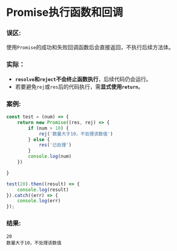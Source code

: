 # Promise执行函数和回调

### 误区:

使用`Promise`的成功和失败回调函数后会直接返回，不执行后续方法体。

### 实际：

* **`resolve`和`reject`不会终止函数执行**，后续代码仍会运行。
* 若要避免`rej`或`res`后的代码执行，需**显式使用`return`**。

### 案例:

```js
const test = (num) => {
    return new Promise((res, rej) => {
        if (num > 10) {
            rej('数量大于10，不处理该数值')
        } else {
            res('已处理')
        }
        console.log(num)
    })

}

test(20).then((result) => {
    console.log(result)
}).catch((err) => {
    console.log(err)
});
```

### 结果:

```
20
数量大于10，不处理该数值
```
